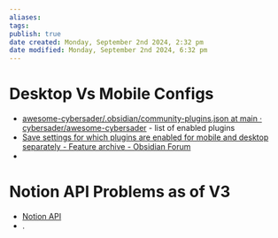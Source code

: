 ```yaml
---
aliases: 
tags: 
publish: true
date created: Monday, September 2nd 2024, 2:32 pm
date modified: Monday, September 2nd 2024, 6:32 pm
---
```


# Desktop Vs Mobile Configs

- [awesome-cybersader/.obsidian/community-plugins.json at main · cybersader/awesome-cybersader](https://github.com/cybersader/awesome-cybersader/blob/main/.obsidian/community-plugins.json) - list of enabled plugins 
- [Save settings for which plugins are enabled for mobile and desktop separately - Feature archive - Obsidian Forum](https://forum.obsidian.md/t/save-settings-for-which-plugins-are-enabled-for-mobile-and-desktop-separately/36740) 
- 

# Notion API Problems as of V3

- [Notion API](https://developers.notion.com/reference/intro)
- .